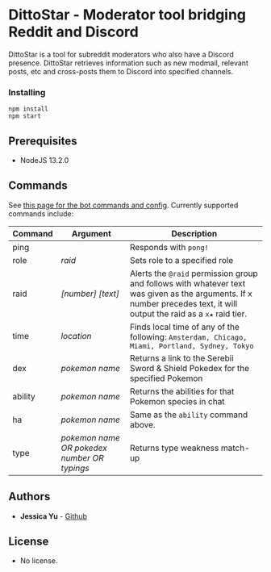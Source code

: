# DittoStar - Moderator tool bridging Reddit and Discord

DittoStar is a tool for subreddit moderators who also have a Discord presence. DittoStar retrieves information such as new modmail, relevant posts, etc and cross-posts them to Discord into specified channels.

### Installing

    npm install
    npm start

## Prerequisites

* NodeJS 13.2.0

## Commands
See [this page for the bot commands and config](./commands.md). Currently supported commands include: 

| Command | Argument | Description |  
|-|-|-|  
| ping | | Responds with `pong!` |
| role | *raid* | Sets role to a specified role |  
| raid | *[number] [text]* | Alerts the `@raid` permission group and follows with whatever text was given as the arguments. If x number precedes text, it will output the raid as a `x★` raid tier. |  
| time | *location* | Finds local time of any of the following: ```Amsterdam, Chicago, Miami, Portland, Sydney, Tokyo``` |  
| dex | *pokemon name* | Returns a link to the Serebii Sword & Shield Pokedex for the specified Pokemon |  
| ability | *pokemon name* | Returns the abilities for that Pokemon species in chat | 
| ha | *pokemon name* | Same as the `ability` command above. |
| type | *pokemon name OR pokedex number OR typings* | Returns type weakness match-up | 

## Authors

* **Jessica Yu** - [Github](https://github.com/jessicayyu)
  
## License
  
* No license.


